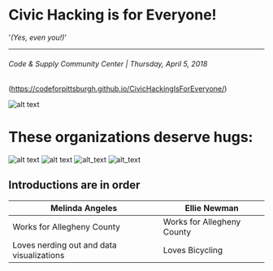
<!-- .slide: data-state="normal" id="Title" data-menu-title="Title" -->

# Civic Hacking is for Everyone!
'*(Yes, even you!)*'
***
###### Code & Supply Community Center | Thursday, April 5, 2018

(https://codeforpittsburgh.github.io/CivicHackingIsForEveryone/)

![alt text][qr]

[qr]: https://melynnduh.github.io/CivicHackingIsForEveryone/images/QR.png "link to the presentation"


<!-- .slide: data-state="normal" id="Logistics & Credits" data-menu-title="Before we begin..."-->

# These organizations deserve hugs:

![alt text][c&s]
![alt text][microsoft]
![alt_text][wprdc]
![alt_text][choolah]

[c&s]: https://pbs.twimg.com/profile_images/882713744236740608/HYUZoB7p_400x400.jpg "the best venue ever!"
[microsoft]: https://c.s-microsoft.com/en-us/CMSImages/ImgTwo.jpg?version=2432BB03-C90E-EF03-A2BB-BFA093E1A899 "wonderful sponsor"
[wprdc]: https://pbs.twimg.com/profile_images/835155751631007745/ZkzDdJkY_400x400.jpg "awesome tech advocate"
[choolah]: https://media.glassdoor.com/sql/1450911/choolaah-indian-bbq-squarelogo-1484344494578.png "responsible for 'mmm's'"


<!-- .slide: data-state="normal" id="Introductions" data-menu-title="Introductions" -->
## Introductions are in order

| **Melinda Angeles** | **Ellie Newman** |
|---|---|
| Works for Allegheny County | Works for Allegheny County |
| Loves nerding out and data visualizations | Loves Bicycling |
